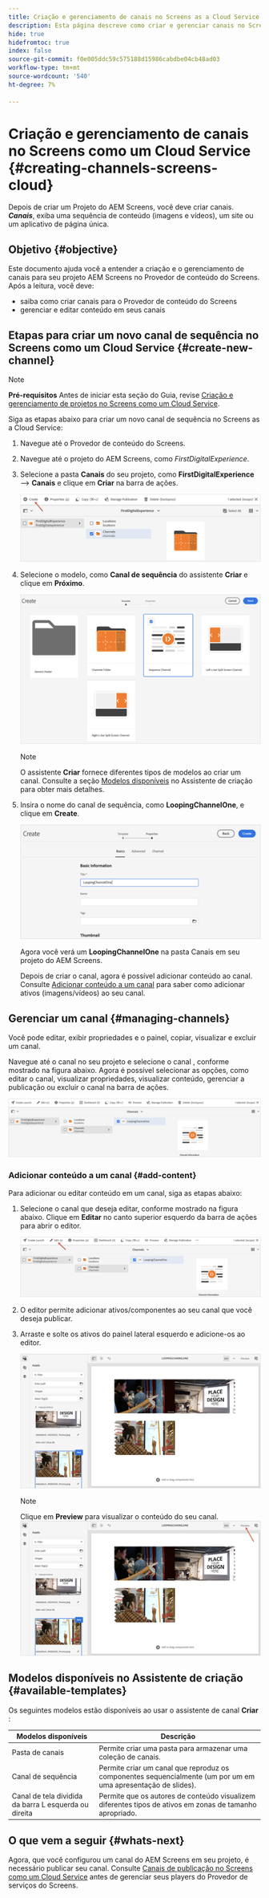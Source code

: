 ```yaml
---
title: Criação e gerenciamento de canais no Screens as a Cloud Service
description: Esta página descreve como criar e gerenciar canais no Screens as a Cloud Service.
hide: true
hidefromtoc: true
index: false
source-git-commit: f0e005ddc59c575188d15986cabdbe04cb48ad03
workflow-type: tm+mt
source-wordcount: '540'
ht-degree: 7%

---
```



# Criação e gerenciamento de canais no Screens como um Cloud Service {#creating-channels-screens-cloud}

Depois de criar um Projeto do AEM Screens, você deve criar canais.
***Canais***, exiba uma sequência de conteúdo (imagens e vídeos), um site ou um aplicativo de página única.

## Objetivo {#objective}

Este documento ajuda você a entender a criação e o gerenciamento de canais para seu projeto AEM Screens no Provedor de conteúdo do Screens. Após a leitura, você deve:

* saiba como criar canais para o Provedor de conteúdo do Screens
* gerenciar e editar conteúdo em seus canais

## Etapas para criar um novo canal de sequência no Screens como um Cloud Service {#create-new-channel}

>[!NOTE]
>**Pré-requisitos**
>Antes de iniciar esta seção do Guia, revise [Criação e gerenciamento de projetos no Screens como um Cloud Service](/help/screens-cloud/creating-content/creating-projects-screens-cloud.md).

Siga as etapas abaixo para criar um novo canal de sequência no Screens as a Cloud Service:

1. Navegue até o Provedor de conteúdo do Screens.

1. Navegue até o projeto do AEM Screens, como *FirstDigitalExperience*.

1. Selecione a pasta **Canais** do seu projeto, como **FirstDigitalExperience** —> **Canais** e clique em **Criar** na barra de ações.

   ![](/help/screens-cloud/assets/create-content/channel-create1.png)

1. Selecione o modelo, como **Canal de sequência** do assistente **Criar** e clique em **Próximo**.

   ![](/help/screens-cloud/assets/create-content/channel-create2.png)
   >[!NOTE]
   > O assistente **Criar** fornece diferentes tipos de modelos ao criar um canal. Consulte a seção [Modelos disponíveis](#available-templates) no Assistente de criação para obter mais detalhes.

1. Insira o nome do canal de sequência, como **LoopingChannelOne**, e clique em **Create**.

   ![](/help/screens-cloud/assets/create-content/channel-create3.png)

   Agora você verá um **LoopingChannelOne** na pasta Canais em seu projeto do AEM Screens.

   Depois de criar o canal, agora é possível adicionar conteúdo ao canal. Consulte [Adicionar conteúdo a um canal](#add-content) para saber como adicionar ativos (imagens/vídeos) ao seu canal.

## Gerenciar um canal {#managing-channels}

Você pode editar, exibir propriedades e o painel, copiar, visualizar e excluir um canal.

Navegue até o canal no seu projeto e selecione o canal , conforme mostrado na figura abaixo. Agora é possível selecionar as opções, como editar o canal, visualizar propriedades, visualizar conteúdo, gerenciar a publicação ou excluir o canal na barra de ações.

![](/help/screens-cloud/assets/create-content/channelprop1.png)

### Adicionar conteúdo a um canal {#add-content}

Para adicionar ou editar conteúdo em um canal, siga as etapas abaixo:

1. Selecione o canal que deseja editar, conforme mostrado na figura abaixo. Clique em **Editar** no canto superior esquerdo da barra de ações para abrir o editor.

   ![](/help/screens-cloud/assets/create-content/edit-channel1.png)

1. O editor permite adicionar ativos/componentes ao seu canal que você deseja publicar.

1. Arraste e solte os ativos do painel lateral esquerdo e adicione-os ao editor.

   ![](/help/screens-cloud/assets/create-content/edit-channel2.png)

   >[!NOTE]
   >Clique em **Preview** para visualizar o conteúdo do seu canal.
   >![](/help/screens-cloud/assets/create-content/edit-channelpreview.png)

## Modelos disponíveis no Assistente de criação {#available-templates}

Os seguintes modelos estão disponíveis ao usar o assistente de canal **Criar** :

| Modelos disponíveis | Descrição |
|--- |--- |
| Pasta de canais | Permite criar uma pasta para armazenar uma coleção de canais. |
| Canal de sequência | Permite criar um canal que reproduz os componentes sequencialmente (um por um em uma apresentação de slides). |
| Canal de tela dividida da barra L esquerda ou direita | Permite que os autores de conteúdo visualizem diferentes tipos de ativos em zonas de tamanho apropriado. |


## O que vem a seguir {#whats-next}

Agora, que você configurou um canal do AEM Screens em seu projeto, é necessário publicar seu canal. Consulte [Canais de publicação no Screens como um Cloud Service](/help/screens-cloud/creating-content/manage-publish.md) antes de gerenciar seus players do Provedor de serviços do Screens.